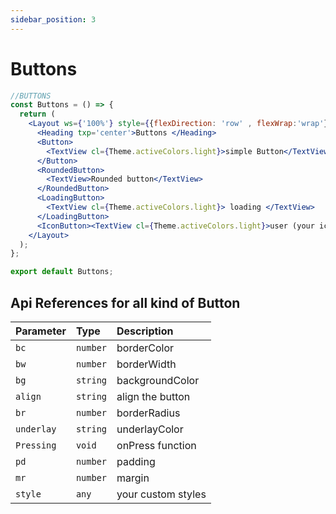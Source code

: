 ```yaml
---
sidebar_position: 3
---
```


# Buttons

```jsx or tsx or js
//BUTTONS
const Buttons = () => {
  return (
    <Layout ws={'100%'} style={{flexDirection: 'row' , flexWrap:'wrap'}}>
      <Heading txp='center'>Buttons </Heading>
      <Button>
        <TextView cl={Theme.activeColors.light}>simple Button</TextView>
      </Button>
      <RoundedButton>
        <TextView>Rounded button</TextView>
      </RoundedButton>
      <LoadingButton>
        <TextView cl={Theme.activeColors.light}> loading </TextView>
      </LoadingButton>
      <IconButton><TextView cl={Theme.activeColors.light}>user (your icon)</TextView></IconButton>
    </Layout>
  );
};

export default Buttons;

```

## Api References for all kind of Button

| Parameter | Type     | Description         |
| :-------- | :------- | :------------------ |
| `bc`      | `number` | borderColor    |
| `bw`      | `number` | borderWidth               |
| `bg`      | `string` | backgroundColor              |
| `align`      | `string` | align the button        |
| `br`      | `number` | borderRadius           |
| `underlay`      | `string` | underlayColor         |
| `Pressing`     | `void` | onPress function  |
| `pd`     | `number` | padding |
| `mr`     | `number` | margin       |
| `style`   | `any`    | your custom styles  |


